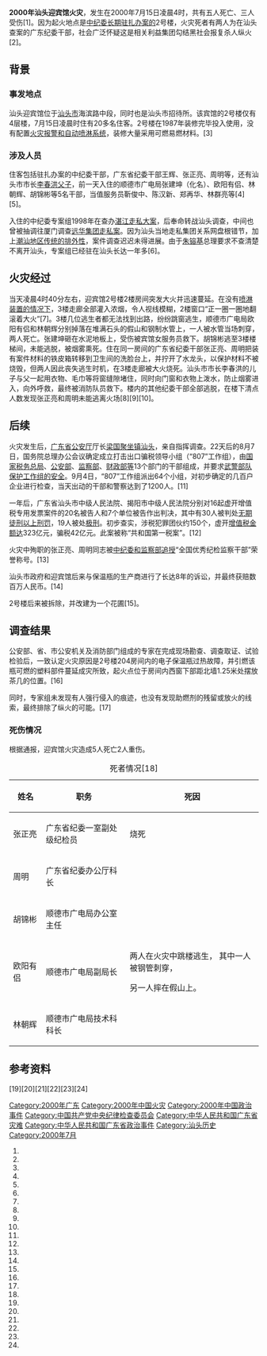 **2000年汕头迎宾馆火灾**，发生在2000年7月15日凌晨4时，共有五人死亡、三人受伤\[1\]。因为起火地点是[中纪委长期驻扎办案的](../Page/中国共产党中央纪律检查委员会.md "wikilink")2号楼，火灾死者有两人为在汕头查案的广东纪委干部，社会广泛怀疑这是相关利益集团勾结黑社会报复杀人纵火\[2\]。

## 背景

### 事发地点

汕头迎宾馆位于[汕头市](../Page/汕头市.md "wikilink")海滨路中段，同时也是汕头市招待所。该宾馆的2号楼仅有4层楼，7月15日凌晨时住有20多名住客。2号楼在1987年装修完毕投入使用，没有配置[火灾报警和](https://zh.wikipedia.org/wiki/火灾警报器 "wikilink")[自动喷淋系统](https://zh.wikipedia.org/wiki/自動灑水系統 "wikilink")，装修大量采用可燃易燃材料。\[3\]

### 涉及人员

住客包括驻扎办案的中纪委干部，广东省纪委干部王辉、张正亮、周明等，还有汕头市市长[李春洪父子](https://zh.wikipedia.org/wiki/李春洪 "wikilink")，前一天入住的顺德市广电局张建坤（化名）、欧阳有侣、林朝辉、胡锦彬等5名干部，当值服务员靳俊中、陈汉新、郑再华、林群亮等\[4\]\[5\]。

入住的中纪委专案组1998年在查办[湛江走私大案](https://zh.wikipedia.org/wiki/湛江 "wikilink")，后奉命转战汕头调查，中间也曾被抽调往厦门调查[远华集团走私案](../Page/遠華案.md "wikilink")。因为汕头当地走私集团关系网盘根错节，加上[潮汕地区传统的排外性](../Page/潮汕地區.md "wikilink")，案件调查迟迟未得进展。由于[朱镕基](../Page/朱镕基.md "wikilink")总理要求不查清楚不离开汕头，专案组已经驻在汕头长达一年多\[6\]。

## 火灾经过

当天凌晨4时40分左右，迎宾馆2号楼2楼房间突发大火并迅速蔓延。在没有[喷淋装置的情况下](https://zh.wikipedia.org/wiki/自動灑水系統 "wikilink")，3楼走廊全部灌入浓烟，令人视线模糊，2楼窗口“正一圈一圈地翻滚着大火”\[7\]。3楼几位逃生者都无法找到出路，纷纷跳窗逃生，顺德市广电局欧阳有侣和林朝辉分别掉落在堆满石头的假山和钢制水管上，一人被水管当场刺穿，两人死亡。张建坤砸在水泥地板上，受伤被宾馆女服务员救下。胡锦彬逃至3楼楼梯间，未能逃脱，被烟雾熏死。住在同一房间的广东省纪委干部张正亮、周明把装有案件材料的铁皮箱转移到卫生间的洗脸台上，并拧开了水龙头，以保护材料不被烧毁，但两人因此丧失逃生时机，在3楼走廊被大火烧死。汕头市市长李春洪的儿子与父一起用衣物、毛巾等将窗缝隙堵住，同时向门窗和衣物上泼水，防止烟雾进入，向外呼救，最终被消防队员救下。楼内的其他纪委干部全部逃脱，在楼下清点人数发现张正亮和周明未能逃离火场\[8\]\[9\]\[10\]。

## 后续

火灾发生后，[广东省公安厅](../Page/广东省公安厅.md "wikilink")厅长[梁国聚坐镇汕头](https://zh.wikipedia.org/wiki/梁国聚 "wikilink")，亲自指挥调查。22天后的8月7日，国务院总理办公会议确定成立打击出口骗税领导小组（“807”工作组），由[国家税务总局](../Page/国家税务总局.md "wikilink")、[公安部](../Page/中华人民共和国公安部.md "wikilink")、[监察部](../Page/中华人民共和国监察部.md "wikilink")、[财政部等](../Page/中华人民共和国财政部.md "wikilink")13个部门的干部组成，并要求[武警部队保护工作组的安全](../Page/中国人民武装警察部队.md "wikilink")。9月4日，“807”工作组派出64个小组，对初步确定的几百户企业进行检查，当天出动的干部和警察达到了1200人。\[11\]

一年后，广东省汕头市中级人民法院、揭阳市中级人民法院分别对16起虚开增值税专用发票案件的20名被告人和7个单位被告作出判决，其中有30人被判处[无期徒刑以上刑罚](../Page/無期徒刑.md "wikilink")，19人被处[极刑](../Page/死刑.md "wikilink")。初步查实，涉税犯罪团伙约150个，虚开[增值税金额达](../Page/增值税_\(中华人民共和国\).md "wikilink")323亿元，骗税42亿元。此案被称“共和国第一税案”。\[12\]

火灾中殉职的张正亮、周明同志被[中纪委和监察部追授](../Page/中国共产党中央纪律检查委员会.md "wikilink")“全国优秀纪检监察干部”荣誉称号。\[13\]

汕头市政府和迎宾馆后来与保温瓶的生产商进行了长达8年的诉讼，并最终获赔数百万人民币。\[14\]

2号楼后来被拆除，并改建为一个花圃\[15\]。

## 调查结果

公安部、省、市公安机关及消防部门组成的专家在完成现场勘查、调查取证、试验检验后，一致认定火灾原因是2号楼204房间内的电子保温瓶过热故障，并引燃该瓶可燃的塑料部件蔓延成灾所致，起火点位于房间内西窗下部距北墙1.25米处摆放茶几的位置。\[16\]

同时，专家组未发现有人强行侵入的痕迹，也没有发现助燃剂的残留或放火的线索，最终排除了纵火的可能。\[17\]

### 死伤情况

根据通报，迎宾馆火灾造成5人死亡2人重伤。

<table>
<caption>死者情况[18]</caption>
<thead>
<tr class="header">
<th><p>姓名</p></th>
<th><p>职务</p></th>
<th><p>死因</p></th>
</tr>
</thead>
<tbody>
<tr class="odd">
<td><p>张正亮</p></td>
<td><p>广东省纪委一室副处级纪检员</p></td>
<td><p>烧死</p></td>
</tr>
<tr class="even">
<td><p>周明</p></td>
<td><p>广东省纪委办公厅科长</p></td>
<td></td>
</tr>
<tr class="odd">
<td><p>胡锦彬</p></td>
<td><p>顺德市广电局办公室主任</p></td>
<td></td>
</tr>
<tr class="even">
<td><p>欧阳有侣</p></td>
<td><p>顺德市广电局副局长</p></td>
<td><p>两人在火灾中跳楼逃生， 其中一人被钢管刺穿，</p>
<p>另一人摔在假山上。</p></td>
</tr>
<tr class="odd">
<td><p>林朝辉</p></td>
<td><p>顺德市广电局技术科科长</p></td>
<td></td>
</tr>
</tbody>
</table>

## 参考资料

\[19\]\[20\]\[21\]\[22\]\[23\]\[24\]

[Category:2000年广东](https://zh.wikipedia.org/wiki/Category:2000年广东 "wikilink") [Category:2000年中国火灾](https://zh.wikipedia.org/wiki/Category:2000年中国火灾 "wikilink") [Category:2000年中国政治事件](https://zh.wikipedia.org/wiki/Category:2000年中国政治事件 "wikilink") [Category:中国共产党中央纪律检查委员会](https://zh.wikipedia.org/wiki/Category:中国共产党中央纪律检查委员会 "wikilink") [Category:中华人民共和国广东省灾难](https://zh.wikipedia.org/wiki/Category:中华人民共和国广东省灾难 "wikilink") [Category:中华人民共和国广东省政治事件](https://zh.wikipedia.org/wiki/Category:中华人民共和国广东省政治事件 "wikilink") [Category:汕头历史](https://zh.wikipedia.org/wiki/Category:汕头历史 "wikilink") [Category:2000年7月](https://zh.wikipedia.org/wiki/Category:2000年7月 "wikilink")

1.

2.

3.

4.

5.
6.
7.
8.
9.
10.

11.
12.
13.
14.
15.
16.
17.
18.
19.

20.

21.

22.

23.

24.